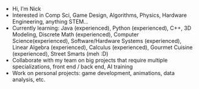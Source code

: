 - Hi, I’m Nick
- Interested in Comp Sci, Game Design, Algorithms, Physics, Hardware Engineering, anything STEM...
- Currently learning: Java (experienced), Python (experienced), C++, 3D Modeling, Discrete Math (experienced), Computer Science(experienced), Software/Hardware Systems (experienced), Linear Algebra (experienced), Calculus (experienced), Gourmet Cuisine (experienced), Street Smarts (meh :D)
- Collaborate with my team on big projects that require multiple specializations, front end / back end, AI training
- Work on personal projects: game development, animations, data analysis, etc.
